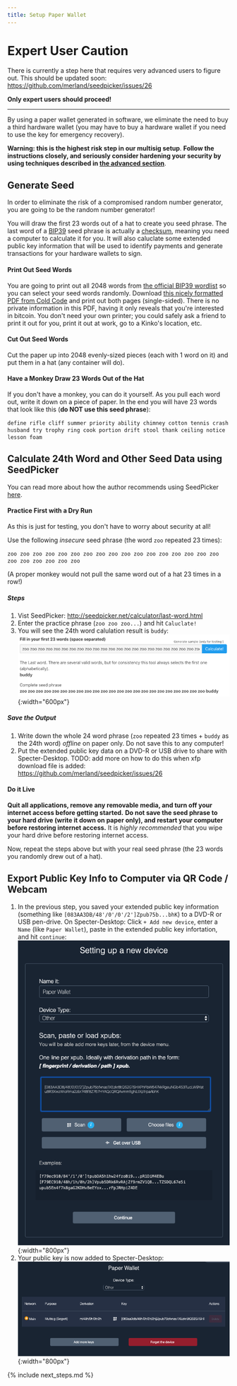 ```yaml
---
title: Setup Paper Wallet
---
```


# Expert User Caution
There is currently a step here that requires very advanced users to figure out.
This should be updated soon:  
<https://github.com/merland/seedpicker/issues/26>

**Only expert users should proceed!**

---


By using a paper wallet generated in software, we eliminate the need to buy a third hardware wallet (you may have to buy a hardware wallet if you need to use the key for emergency recovery).

**Warning: this is the highest risk step in our multisig setup**.
**Follow the instructions closely, and seriously consider hardening your security by using techniques described in [the advanced section](paper-advanced)**.


## Generate Seed
In order to eliminate the risk of a compromised random number generator, you are going to be the random number generator!

You will draw the first 23 words out of a hat to create you seed phrase.
The last word of a [BIP39](https://github.com/bitcoin/bips/blob/master/bip-0039.mediawiki) seed phrase is actually a [checksum](https://en.wikipedia.org/wiki/Checksum), meaning you need a computer to calculate it for you.
It will also caluclate some extended public key information that will be used to identify payments and generate transactions for your hardware wallets to sign.

#### Print Out Seed Words

You are going to print out all 2048 words from [the official BIP39 wordlist](https://github.com/bitcoin/bips/blob/master/bip-0039/english.txt) so you can select your seed words randomly.
Download [this nicely formatted PDF from Cold Code](/assets/guide/cold_code_bip39_wordlist.pdf) and print out both pages (single-sided).
There is no private information in this PDF, having it only reveals that you're interested in bitcoin.
You don't need your own printer; you could safely ask a friend to print it out for you, print it out at work, go to a Kinko's location, etc.

#### Cut Out Seed Words
Cut the paper up into 2048 evenly-sized pieces (each with 1 word on it) and put them in a hat (any container will do).

#### Have a Monkey Draw 23 Words Out of the Hat
If you don't have a monkey, you can do it yourself.
As you pull each word out, write it down on a piece of paper.
In the end you will have 23 words that look like this (**do NOT use this seed phrase**):
```
define rifle cliff summer priority ability chimney cotton tennis crash husband try trophy ring cook portion drift stool thank ceiling notice lesson foam
```

## Calculate 24th Word and Other Seed Data using SeedPicker
You can read more about how the author recommends using SeedPicker [here](http://seedpicker.net/guide/GUIDE.html).

#### Practice First with a Dry Run
As this is just for testing, you don't have to worry about security at all!

Use the following *insecure* seed phrase (the word `zoo` repeated 23 times):
```
zoo zoo zoo zoo zoo zoo zoo zoo zoo zoo zoo zoo zoo zoo zoo zoo zoo zoo zoo zoo zoo zoo zoo 
```
(A proper monkey would not pull the same word out of a hat 23 times in a row!)

##### Steps
1. Vist SeedPicker: <http://seedpicker.net/calculator/last-word.html>
2. Enter the practice phrase (`zoo zoo zoo...`) and hit `Caluclate!`
3. You will see the 24th word calulation result is `buddy`:  
![](/assets/img/setup-paper-seedpicker-example-output.png){:width="600px"}  

##### Save the Output
1. Write down the whole 24 word phrase (`zoo` repeated 23 times + `buddy` as the 24th word) *offline* on paper only.
Do not save this to any computer!
2. Put the extended public key data on a DVD-R or USB drive to share with Specter-Desktop.
TODO: add more on how to do this when xfp download file is added: <https://github.com/merland/seedpicker/issues/26>


#### Do it Live

**Quit all applications, remove any removable media, and turn off your internet access before getting started.**
**Do not save the seed phrase to your hard drive (write it down on paper only), and restart your computer before restoring internet access.**
It is *highly recommended* that you wipe your hard drive before restoring internet access.

Now, repeat the steps above but with your real seed phrase (the 23 words you randomly drew out of a hat).

## Export Public Key Info to Computer via QR Code / Webcam
1. In the previous step, you saved your extended public key information (something like `[083AA3DB/48'/0'/0'/2']Zpub75b...bhK`) to a DVD-R or USB pen-drive.
On Specter-Desktop: Click `+ Add new device`, enter a `Name` (like `Paper Wallet`), paste in the extended public key infortation, and hit `continue`:  
![](/assets/img/setup-paper-specter-input.png){:width="800px"}  
2. Your public key is now added to Specter-Desktop:  
![](/assets/img/setup-paper-display-pubkey.png){:width="800px"}  



{% include next_steps.md %}
